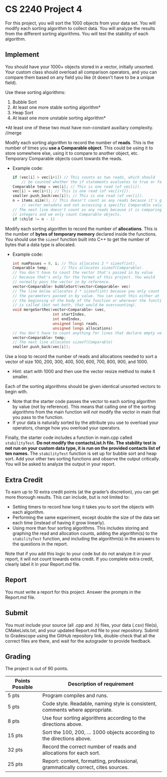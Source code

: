 # CS 2240 Project 4

For this project, you will sort the 1000 objects from your data set. You will modify each sorting algorithm to collect data. You will analyze the results from the different sorting algorithms. You will test the stability of each algorithm.

## Implement
You should have your 1000+ objects stored in a vector, initially unsorted. Your custom class should overload all comparison operators, and you can compare them based on any field you like (it doesn't have to be a unique field).

Use these sorting algorithms:
1. Bubble Sort
1. At least one more stable sorting algorithm*
1. Heap Sort
1. At least one more unstable sorting algorithm*

\*At least one of these two must have non-constant auxiliary complexity. //merge

Modify each sorting algorithm to record the number of **reads**. This is the number of times you **use a Comparable object**. This could be using it to store somewhere else, using it to compare to another object, etc. Temporary Comparable objects count towards the reads. 
* Example code:
  ```cpp
  if (vec[i] > vec[i+1]) // This counts as two reads, which should
      // be counted whether the if statements evaluates to true or false.
  Comparable temp = vec[i]; // This is one read (of vec[i]).
  vec[i] = vec[i+1]; // This is one read (of vec[i+1]).
  smaller.push_back(vec[i]); // This is one read (of vec[i]).
  n = items.size(); // This doesn't count as any reads because it's getting 
      // vector metadata and not accessing a specific Comparable value.
  // The next line doesn't count as any reads because it is comparing
  // integers and we only count Comparable objects.
  if (child != n - 1)
  ```
Modify each sorting algorithm to record the number of **allocations**. This is the number of **bytes of temporary memory** declared inside the functions. You should use the `sizeof` function built into C++ to get the number of bytes that a data type is allocated.
* Example code:
  ```cpp
  int numPasses = 0, i; // This allocates 2 * sizeof(int).
  Comparable temp;      // This allocates sizeof(Comparable).
  // You don't have to count the vector that's passed in by value
  // because that's only for the format of this project. You would
  // normally pass the vector in by reference.
  vector<Comparable> bubbleSort(vector<Comparable> vec)
  // The line below allocates 2 * sizeof(int) because you only count 
  // the parameters passed in by value. You can count this either at 
  // the beginning of the body of the function or wherever the function 
  // is called (but not both, that would be overcounting).
  void mergeSortRec(vector<Comparable> &vec, 
                    int startIndex, 
                    int endIndex, 
                    unsigned long& reads, 
                    unsigned long& allocations)
  // You don't have to count anything for lines that declare empty vectors.
  vector<Comparable> temp; 
  // The next line allocates sizeof(Comparable)
  smaller.push_back(vec[i]); 
  ```
Use a loop to record the number of reads and allocations needed to sort a vector of size 100, 200, 300, 400, 500, 600, 700, 800, 900, and 1000.
* Hint: start with 1000 and then use the vector resize method to make it smaller. 

Each of the sorting algorithms should be given identical unsorted vectors to begin with. 
* Note that the starter code passes the vector to each sorting algorithm by value (not by reference). This means that calling one of the sorting algorithms from the main function will *not* modify the vector in main that you pass to the function.
* If your data is naturally sorted by the attribute you use to overload your operators, change how you overload your operators.

Finally, the starter code includes a function in main.cpp called `stabilityTest`. **Do not modify the contactsList.h file. The stability test is not run on your custom data type, it is run on the provided contacts list of ten names.** The `stabilityTest` function is set up for bubble sort and heap sort. Add your other two sorting functions and observe the output critically. You will be asked to analyze the output in your report.

## Extra Credit
To earn up to 10 extra credit points (at the grader’s discretion), you can get more thorough results. This can include, but is not limited to:
* Setting timers to record how long it takes you to sort the objects with each algorithm.
* Performing the same experiment, except double the size of the data set each time (instead of having it grow linearly).
* Using more than four sorting algorithms. This includes storing and graphing the read and allocation counts, adding the algorithm(s) to the `stabilityTest` function, and including the algorithm(s) in the answers to the questions in the report.

Note that if you add this logic to your code but do not analyze it in your report, it will not count towards extra credit. If you complete extra credit, clearly label it in your Report.md file.

## Report
You must write a report for this project. Answer the prompts in the Report.md file.

## Submit
You must include your source (all .cpp and .h) files, your data (.csv) file(s), CMakeLists.txt, and your updated Report.md file to your repository. Submit to Gradescope using the GitHub repository link, double-check that all the correct files are there, and wait for the autograder to provide feedback.

## Grading
The project is out of 90 points.

| Points Possible | Description of requirement                                                       |
|-----------------|----------------------------------------------------------------------------------|
| 5 pts           | Program compiles and runs.                                                       |
| 5 pts           | Code style. Readable, naming style is consistent, comments where appropriate.    |
| 8 pts           | Use four sorting algorithms according to the directions above.                   |
| 15 pts          | Sort the 100, 200, … 1000 objects according to the directions above.             |
| 32 pts          | Record the correct number of reads and allocations for each sort.                |
| 25 pts          | Report: content, formatting, professional, grammatically correct, cites sources. |